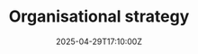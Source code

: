 ---
title: Organisational strategy
linkTitle: 'Organisational strategy '
date: '2025-04-29T17:10:00Z'
weight: 1
description: Organizational strategy focuses on defining goals, establishing structure,
  enhancing leadership, managing resources, driving operational excellence, fostering
  innovation, and maintaining stakeholder relationships, with performance metrics
  and a clear implementation timeline for ongoing assessment and adaptation.
draft: false
ref: organisational-strategy
---